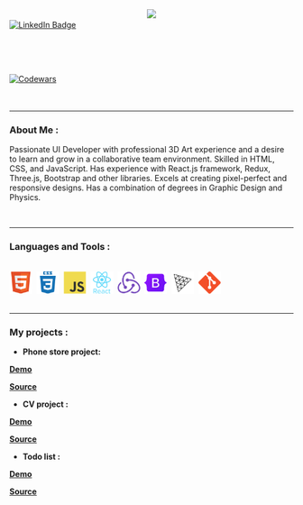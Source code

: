 <div id="header" align="center">
  <img src="https://media.giphy.com/media/NgurY1o4z080Jfoyzw/giphy.gif" width="280"/>
</div>


<a href="https://www.linkedin.com/in/modina-inessa/">
  <img src="https://img.shields.io/badge/LinkedIn-blue?style=for-the-badge&logo=linkedin&logoColor=white" alt="LinkedIn Badge" height="20"/>
</a><br />
<br />

<img src="https://komarev.com/ghpvc/?username=modinessa&style=flat-square&color=blue" alt=""/><br />
<br />

<a href="https://www.codewars.com/users/rsschool_8174857c709112a4">
   <img src="https://www.codewars.com/users/modinessa/badges/small" alt="Codewars" height="20"/>
</a><br />
<br />
<br />

---
### About Me :
Passionate UI Developer with professional 3D Art experience and a desire to learn and grow in a collaborative team environment. Skilled in HTML, CSS, and JavaScript. Has experience with React.js framework, Redux, Three.js, Bootstrap and other libraries. Excels at creating pixel-perfect and responsive designs. Has a combination of degrees in Graphic Design and Physics.

<br />

---

###  Languages and Tools :

<br />
<div>
  <img src="https://github.com/devicons/devicon/blob/master/icons/html5/html5-original.svg" title="HTML5" alt="HTML" width="40" height="40"/>&nbsp;
  <img src="https://github.com/devicons/devicon/blob/master/icons/css3/css3-plain-wordmark.svg"  title="CSS3" alt="CSS" width="40" height="40"/>&nbsp;
  <img src="https://github.com/devicons/devicon/blob/master/icons/javascript/javascript-original.svg" title="JavaScript" alt="JavaScript" width="40" height="40"/>&nbsp;
  <img src="https://github.com/devicons/devicon/blob/master/icons/react/react-original-wordmark.svg" title="React" alt="React" width="40" height="40"/>&nbsp;
  <img src="https://github.com/devicons/devicon/blob/master/icons/redux/redux-original.svg" title="Redux" alt="Redux " width="40" height="40"/>&nbsp;
  <img src="https://github.com/devicons/devicon/blob/master/icons/bootstrap/bootstrap-original.svg" title="Bootstrap" alt="Bootstrap" width="40" height="40"/>&nbsp;
  <img src="https://github.com/devicons/devicon/blob/master/icons/threejs/threejs-original.svg" title="Threejs" alt="Threejs" width="40" height="40"/>&nbsp;
  <img src="https://github.com/devicons/devicon/blob/master/icons/git/git-original.svg" title="Git" alt="Git" width="40" height="40"/>&nbsp;
</div>
<br />

---

###  My projects :

* **Phone store project:**

**[Demo](https://react-phone-store-study-project.netlify.app/)**<br />

**[Source](https://github.com/modinessa/react_phone_e-commerce_project)**

* **CV project :**

**[Demo](https://modinessa.github.io/cv-app/)**<br />

**[Source](https://github.com/modinessa/cv-app)**

* **Todo list :**

**[Demo](https://todo-list-study-project.netlify.app/)**<br />

**[Source](https://github.com/modinessa/react_todo_list)**
